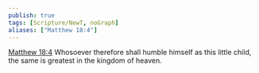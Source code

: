 ```yaml
---
publish: true
tags: [Scripture/NewT, noGraph]
aliases: ["Matthew 18:4"]
---
```

[Matthew 18:4](https://churchofjesuschrist.org/study/scriptures/nt/matt/18?lang=eng&id=p4#p4) Whosoever therefore shall humble himself as this little child, the same is greatest in the kingdom of heaven.
